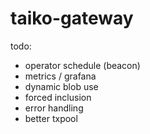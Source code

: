 # taiko-gateway

todo:
- operator schedule (beacon)
- metrics / grafana
- dynamic blob use
- forced inclusion
- error handling
- better txpool